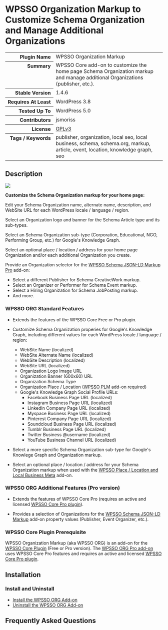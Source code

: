 <h1>WPSSO Organization Markup to Customize Schema Organization and Manage Additional Organizations</h1>

<table>
<tr><th align="right" valign="top" nowrap>Plugin Name</th><td>WPSSO Organization Markup</td></tr>
<tr><th align="right" valign="top" nowrap>Summary</th><td>WPSSO Core add-on to customize the home page Schema Organization markup and manage additional Organizations (publisher, etc.).</td></tr>
<tr><th align="right" valign="top" nowrap>Stable Version</th><td>1.4.6</td></tr>
<tr><th align="right" valign="top" nowrap>Requires At Least</th><td>WordPress 3.8</td></tr>
<tr><th align="right" valign="top" nowrap>Tested Up To</th><td>WordPress 5.0</td></tr>
<tr><th align="right" valign="top" nowrap>Contributors</th><td>jsmoriss</td></tr>
<tr><th align="right" valign="top" nowrap>License</th><td><a href="https://www.gnu.org/licenses/gpl.txt">GPLv3</a></td></tr>
<tr><th align="right" valign="top" nowrap>Tags / Keywords</th><td>publisher, organization, local seo, local business, schema, schema.org, markup, article, event, location, knowledge graph, seo</td></tr>
</table>

<h2>Description</h2>

<p style="margin:0;"><img class="readme-icon" src="https://surniaulula.github.io/wpsso-organization/assets/icon-256x256.png"></p>

<p><strong>Customize the Schema Organization markup for your home page:</strong></p>

<p>Edit your Schema Organization name, alternate name, description, and WebSite URL for each WordPress locale / language / region.</p>

<p>Select an Organization logo and banner for the Schema Article type and its sub-types.</p>

<p>Select an Schema Organization sub-type (Corporation, Educational, NGO, Performing Group, etc.) for Google's Knowledge Graph.</p>

<p>Select an optional place / location / address for your home page Organization and/or each additional Organization you create.</p>

<p>Provide an Organization selector for the <a href="https://wpsso.com/extend/plugins/wpsso-schema-json-ld/">WPSSO Schema JSON-LD Markup Pro</a> add-on:</p>

<ul>
<li>Select a different Publisher for Schema CreativeWork markup.</li>
<li>Select an Organizer or Performer for Schema Event markup.</li>
<li>Select a Hiring Organization for Schema JobPosting markup.</li>
<li>And more.</li>
</ul>

<h3>WPSSO ORG Standard Features</h3>

<ul>
<li><p>Extends the features of the WPSSO Core Free or Pro plugin.</p></li>
<li><p>Customize Schema Organization properies for Google's Knowledge Graph, including different values for each WordPress locale / language / region:</p>

<ul>
<li>WebSite Name (localized)</li>
<li>WebSite Alternate Name (localized)</li>
<li>WebSite Description (localized)</li>
<li>WebSite URL (localized)</li>
<li>Organization Logo Image URL</li>
<li>Organization Banner (600x60) URL</li>
<li>Organization Schema Type</li>
<li>Organization Place / Location (<a href="https://wordpress.org/plugins/wpsso-plm/">WPSSO PLM</a> add-on required) </li>
<li>Google's Knowledge Graph Social Profile URLs:

<ul>
<li>Facebook Business Page URL (localized)</li>
<li>Instagram Business Page URL (localized)</li>
<li>LinkedIn Company Page URL (localized)</li>
<li>Myspace Business Page URL (localized)</li>
<li>Pinterest Company Page URL (localized)</li>
<li>Soundcloud Business Page URL (localized)</li>
<li>Tumblr Business Page URL (localized)</li>
<li>Twitter Business @username (localized)</li>
<li>YouTube Business Channel URL (localized)</li>
</ul></li>
</ul></li>
<li><p>Select a more specific Schema Organization sub-type for Google's Knowlege Graph and Organization markup.</p></li>
<li><p>Select an optional place / location / address for your Schema Organization markup when used with the <a href="https://wordpress.org/plugins/wpsso-plm/">WPSSO Place / Location and Local Business Meta</a> add-on.</p></li>
</ul>

<h3>WPSSO ORG Additional Features (Pro version)</h3>

<ul>
<li><p>Extends the features of WPSSO Core Pro (requires an active and licensed <a href="https://wpsso.com/">WPSSO Core Pro plugin</a>).</p></li>
<li><p>Provides a selection of Organizations for the <a href="https://wpsso.com/extend/plugins/wpsso-schema-json-ld/">WPSSO Schema JSON-LD Markup</a> add-on property values (Publisher, Event Organizer, etc.).</p></li>
</ul>

<h3>WPSSO Core Plugin Prerequisite</h3>

<p>WPSSO Organization Markup (aka WPSSO ORG) is an add-on for the <a href="https://wordpress.org/plugins/wpsso/">WPSSO Core Plugin</a> (Free or Pro version). The <a href="https://wpsso.com/extend/plugins/wpsso-organization/">WPSSO ORG Pro add-on</a> uses WPSSO Core Pro features and requires an active and licensed <a href="https://wpsso.com/">WPSSO Core Pro plugin</a>.</p>


<h2>Installation</h2>

<h3 class="top">Install and Uninstall</h3>

<ul>
<li><a href="https://wpsso.com/docs/plugins/wpsso-organization/installation/install-the-plugin/">Install the WPSSO ORG Add-on</a></li>
<li><a href="https://wpsso.com/docs/plugins/wpsso-organization/installation/uninstall-the-plugin/">Uninstall the WPSSO ORG Add-on</a></li>
</ul>


<h2>Frequently Asked Questions</h2>




